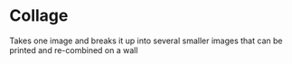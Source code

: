 # Collage
Takes one image and breaks it up into several smaller images that can be printed and re-combined on a wall
